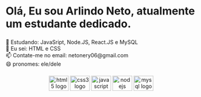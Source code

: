 <h1 align="left">Olá, Eu sou Arlindo Neto, atualmente um estudante dedicado.</h1>

###

<p align="left">🌱 Estudando: JavaSript, Node.JS, React.JS e MySQL<br> 📓 Eu sei:  HTML e CSS<br>📫 Contate-me no email: netonery06@gmail.com<br>😄 pronomes: ele/dele</p>

###

<div align="center">
  <img src="https://cdn.jsdelivr.net/gh/devicons/devicon/icons/html5/html5-original.svg" height="40" width="52" alt="html5 logo"  />
  <img src="https://cdn.jsdelivr.net/gh/devicons/devicon/icons/css3/css3-original.svg" height="40" width="52" alt="css3 logo"  />
  <img src="https://cdn.jsdelivr.net/gh/devicons/devicon/icons/javascript/javascript-plain.svg" height="40" width="52" alt="javascript logo"  />
  <img src="https://cdn.jsdelivr.net/gh/devicons/devicon/icons/nodejs/nodejs-original.svg" height="40" width="52" alt="nodejs logo"  />
   <img src="https://cdn.jsdelivr.net/gh/devicons/devicon/icons/mysql/mysql-plain.svg" height="40" width="52" alt="mysql logo"  />
</div>


